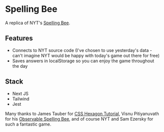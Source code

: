 # Spelling Bee

A replica of NYT's [Spelling Bee](https://www.nytimes.com/puzzles/spelling-bee).

## Features
- Connects to NYT source code (I've chosen to use yesterday's data - can't imagine NYT would be happy with today's game out there for free)
- Saves answers in localStorage so you can enjoy the game throughout the day

## Stack
- Next JS
- Tailwind
- Jest

Many thanks to James Tauber for [CSS Hexagon Tutorial](https://jtauber.github.io/articles/css-hexagon.html), Visnu Pitiyanuvath for his [Observable Spelling Bee](https://observablehq.com/@visnup/spelling-bee), and of course NYT and Sam Ezersky for such a fantastic game.